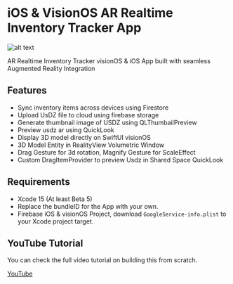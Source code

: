 # iOS & VisionOS AR Realtime Inventory Tracker App 

![alt text](https://i.ibb.co/sQ5y87D/promo.png)

AR Realtime Inventory Tracker visionOS & iOS App built with seamless Augmented Reality Integration

## Features
- Sync inventory items across devices using Firestore
- Upload UsDZ file to cloud using firebase storage
- Generate thumbnail image of USDZ using QLThumbailPreview
- Preview usdz ar using QuickLook
- Display 3D model directly on SwiftUI visionOS 
- 3D Model Entity in RealityView Volumetric Window
- Drag Gesture for 3d rotation, Magnify Gesture for ScaleEffect
- Custom DragItemProvider to preview Usdz in Shared Space QuickLook

## Requirements
- Xcode 15 (At least Beta 5)
- Replace the bundleID for the App with your own.
- Firebase iOS & visionOS Project, download `GoogleService-info.plist` to your Xcode project target.

## YouTube Tutorial
You can check the full video tutorial on building this from scratch.

[YouTube](https://youtu.be/DxVmeVf0Wwg)